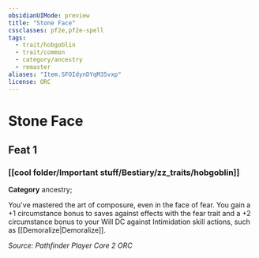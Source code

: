 ```yaml
---
obsidianUIMode: preview
title: "Stone Face"
cssclasses: pf2e,pf2e-spell
tags:
  - trait/hobgoblin
  - trait/common
  - category/ancestry
  - remaster
aliases: "Item.SFOIdynDYqM35vxp"
license: ORC
---
```

# Stone Face
## Feat 1
### [[cool folder/Important stuff/Bestiary/zz_traits/hobgoblin]]

**Category** ancestry; 




You've mastered the art of composure, even in the face of fear. You gain a +1 circumstance bonus to saves against effects with the fear trait and a +2 circumstance bonus to your Will DC against Intimidation skill actions, such as [[Demoralize|Demoralize]].

*Source: Pathfinder Player Core 2*
*ORC*